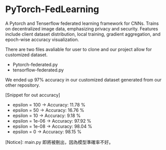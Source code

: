 # PyTorch-FedLearning
A Pytorch and Tenserflow federated learning framework for CNNs. Trains on decentralized image data, emphasizing privacy and security. Features include client dataset distribution, local training, gradient aggregation, and epoch-wise accuracy visualization.

There are two files avaliable for user to clone and our project allow for customized dataset.
- Pytorch-federated.py
- tensorflow-federated.py

We ended up 97% accuracy in our customized dataset generated from our other repository.

[Snippet for out accuracy]
  - epsilon = 100 -> Accuracy: 11.78 %
  - epsilon = 50 -> Accuracy: 16.76 %
  - epsilon = 10 -> Accuracy: 9.18 %
  - epsilon = 1e-06 -> Accuracy: 97.92 %
  - epsilon = 1e-08 -> Accuracy: 98.04 %
  - epsilon = 0 -> Accuracy: 98.15 %

[Notice]: main.py 即將被刪出，因為模型準確率不好。
